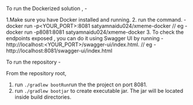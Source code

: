   To run the Dockerized solution , -
  
  1.Make sure you have Docker installed and running.
  2. run the command. - docker run -p<YOUR_PORT>:8081 satyamnaidu024/xmeme-docker       // eg - docker run -p8081:8081 satyamnaidu024/xmeme-docker
  3. To check the endpoints exposed , you can do it using Swagger UI by running - http://localhost:<YOUR_PORT>/swagger-ui/index.html. //
         eg - http://localhost:8081/swagger-ui/index.html

To run the repository - 

From the repository root, 

1. run `./gradlew bootRun`run the the project on port 8081.
2. run `./gradlew bootjar` to create executable jar. The jar will be located inside build directories.
